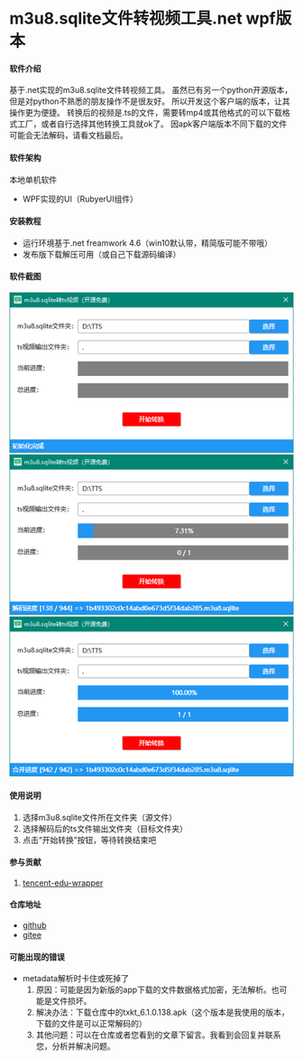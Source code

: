 # m3u8.sqlite文件转视频工具.net wpf版本

#### 软件介绍
基于.net实现的m3u8.sqlite文件转视频工具。
虽然已有另一个python开源版本，但是对python不熟悉的朋友操作不是很友好。
所以开发这个客户端的版本，让其操作更为便捷。
转换后的视频是.ts的文件，需要转mp4或其他格式的可以下载格式工厂，或者自行选择其他转换工具就ok了。
因apk客户端版本不同下载的文件可能会无法解码，请看文档最后。

#### 软件架构
本地单机软件
* WPF实现的UI（RubyerUI组件）

#### 安装教程
* 运行环境基于.net freamwork 4.6（win10默认带，精简版可能不带哦）
* 发布版下载解压可用（或自己下载源码编译）

#### 软件截图
![主界面](images/main.png)
![解码进度](images/progress.png)
![解码完成](images/finish.png)

#### 使用说明
1. 选择m3u8.sqlite文件所在文件夹（源文件）
2. 选择解码后的ts文件输出文件夹（目标文件夹）
3. 点击“开始转换”按钮，等待转换结束吧

#### 参与贡献
1. [tencent-edu-wrapper](https://github.com/r00t1900/tencent-edu-wrapper)

#### 仓库地址
* [github](https://github.com/liulei901112/txkt_m3u8.sqlite_ts)
* [gitee](https://gitee.com/liulei901112/txkt_m3u8.sqlite_ts)

#### 可能出现的错误
* metadata解析时卡住或死掉了
   1. 原因：可能是因为新版的app下载的文件数据格式加密，无法解析。也可能是文件损坏。
   2. 解决办法：下载仓库中的txkt_6.1.0.138.apk（这个版本是我使用的版本，下载的文件是可以正常解码的）
   3. 其他问题：可以在仓库或者您看到的文章下留言。我看到会回复并联系您，分析并解决问题。
